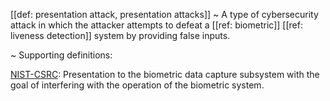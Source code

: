 [[def: presentation attack, presentation attacks]]
~ A type of cybersecurity attack in which the attacker attempts to defeat a [[ref: biometric]] [[ref: liveness detection]] system by providing false inputs.

~ Supporting definitions:

[NIST-CSRC](https://csrc.nist.gov/glossary/term/presentation_attack): Presentation to the biometric data capture subsystem with the goal of interfering with the operation of the biometric system.

